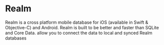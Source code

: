 # Realm 
Realm is a cross platform mobile database for iOS (available in Swift & Objective-C) and Android. 
Realm is built to be better and faster than SQLite and Core Data.
allow you to connect the data to local and synced Realm databases

